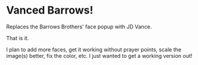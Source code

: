 # Vanced Barrows!
Replaces the Barrows Brothers' face popup with JD Vance.

That is it.

I plan to add more faces, get it working without prayer points, scale the image(s) better, fix the color, etc. I just wanted to get a working version out!